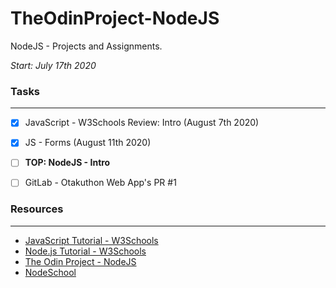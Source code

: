 # TheOdinProject-NodeJS
NodeJS - Projects and Assignments.

*Start: July 17th 2020*

### Tasks
---
- [X] JavaScript - W3Schools Review: Intro (August 7th 2020)
- [X] JS - Forms (August 11th 2020)
- [ ] **TOP: NodeJS - Intro**
- [ ] GitLab - Otakuthon Web App's PR #1


### Resources
---
- [JavaScript Tutorial - W3Schools](https://www.w3schools.com/js/default.asp)
- [Node.js Tutorial - W3Schools](https://www.w3schools.com/nodejs/default.asp)
- [The Odin Project - NodeJS](https://www.theodinproject.com/courses/nodejs)
- [NodeSchool](https://nodeschool.io)
